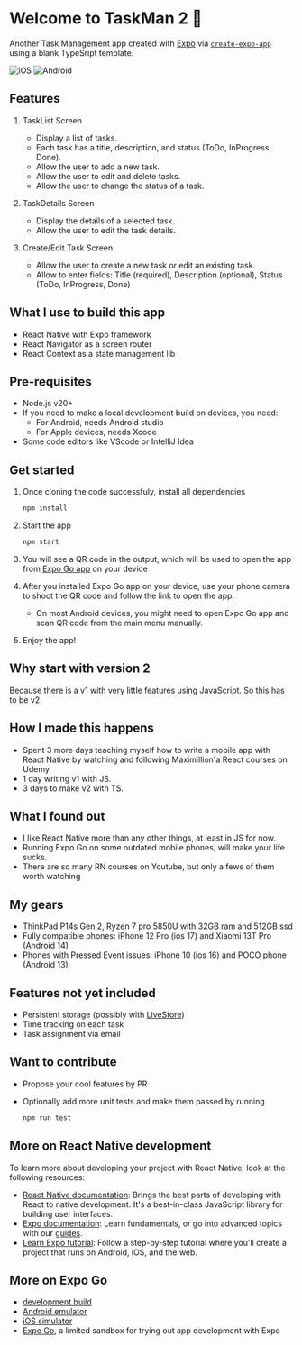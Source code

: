# Welcome to TaskMan 2 👋

Another Task Management app created with [Expo](https://expo.dev) via [`create-expo-app`](https://www.npmjs.com/package/create-expo-app) using a blank TypeSript template.

![iOS](https://private-user-images.githubusercontent.com/480934/388863501-f807bce6-f469-4ecd-9564-5a5f7ee7da0c.jpg?jwt=eyJhbGciOiJIUzI1NiIsInR5cCI6IkpXVCJ9.eyJpc3MiOiJnaXRodWIuY29tIiwiYXVkIjoicmF3LmdpdGh1YnVzZXJjb250ZW50LmNvbSIsImtleSI6ImtleTUiLCJleHAiOjE3MzIyNjQ3OTIsIm5iZiI6MTczMjI2NDQ5MiwicGF0aCI6Ii80ODA5MzQvMzg4ODYzNTAxLWY4MDdiY2U2LWY0NjktNGVjZC05NTY0LTVhNWY3ZWU3ZGEwYy5qcGc_WC1BbXotQWxnb3JpdGhtPUFXUzQtSE1BQy1TSEEyNTYmWC1BbXotQ3JlZGVudGlhbD1BS0lBVkNPRFlMU0E1M1BRSzRaQSUyRjIwMjQxMTIyJTJGdXMtZWFzdC0xJTJGczMlMkZhd3M0X3JlcXVlc3QmWC1BbXotRGF0ZT0yMDI0MTEyMlQwODM0NTJaJlgtQW16LUV4cGlyZXM9MzAwJlgtQW16LVNpZ25hdHVyZT1iN2UzMzQwODY4NWM0NTExMDI4ZDUyNjIzOWMwMTVmOTVjNWQ3MTg3YmMzZGViNzUzMzljY2JhNDM2ODQ5NjVjJlgtQW16LVNpZ25lZEhlYWRlcnM9aG9zdCJ9.dlR9K2zaDjnwvLsqQkXlJWaQpN6gg31VNe-2tBnq3a0)
![Android](https://private-user-images.githubusercontent.com/480934/388862291-0b67f12e-18a8-4d43-a714-eff3de346857.jpg?jwt=eyJhbGciOiJIUzI1NiIsInR5cCI6IkpXVCJ9.eyJpc3MiOiJnaXRodWIuY29tIiwiYXVkIjoicmF3LmdpdGh1YnVzZXJjb250ZW50LmNvbSIsImtleSI6ImtleTUiLCJleHAiOjE3MzIyNjQ2NzQsIm5iZiI6MTczMjI2NDM3NCwicGF0aCI6Ii80ODA5MzQvMzg4ODYyMjkxLTBiNjdmMTJlLTE4YTgtNGQ0My1hNzE0LWVmZjNkZTM0Njg1Ny5qcGc_WC1BbXotQWxnb3JpdGhtPUFXUzQtSE1BQy1TSEEyNTYmWC1BbXotQ3JlZGVudGlhbD1BS0lBVkNPRFlMU0E1M1BRSzRaQSUyRjIwMjQxMTIyJTJGdXMtZWFzdC0xJTJGczMlMkZhd3M0X3JlcXVlc3QmWC1BbXotRGF0ZT0yMDI0MTEyMlQwODMyNTRaJlgtQW16LUV4cGlyZXM9MzAwJlgtQW16LVNpZ25hdHVyZT04ZTA1Y2NmNzgxOTg0ODJjNmIwMDFiMzNlZGY0ZGNkMjBjZjQ5MTVjMzQ5MzNjNThlNjc1NTM4ZmZjODAxMjk3JlgtQW16LVNpZ25lZEhlYWRlcnM9aG9zdCJ9.uaE95xhPEynyccdLD8LlV3WYxGHGzqtMRZ-zrENf3hg)

## Features

1. TaskList Screen

   - Display a list of tasks.
   - Each task has a title, description, and status (ToDo, InProgress, Done).
   - Allow the user to add a new task.
   - Allow the user to edit and delete tasks.
   - Allow the user to change the status of a task.

2. TaskDetails Screen

   - Display the details of a selected task.
   - Allow the user to edit the task details.

3. Create/Edit Task Screen
   - Allow the user to create a new task or edit an existing task.
   - Allow to enter fields: Title (required), Description (optional), Status (ToDo, InProgress, Done)

## What I use to build this app

- React Native with Expo framework
- React Navigator as a screen router
- React Context as a state management lib

## Pre-requisites

- Node.js v20+
- If you need to make a local development build on devices, you need:
  - For Android, needs Android studio
  - For Apple devices, needs Xcode
- Some code editors like VScode or IntelliJ Idea

## Get started

1. Once cloning the code successfuly, install all dependencies

   ```bash
   npm install
   ```

2. Start the app

   ```bash
   npm start
   ```

3. You will see a QR code in the output, which will be used to open the app from [Expo Go app](https://expo.dev/go) on your device

4. After you installed Expo Go app on your device, use your phone camera to shoot the QR code and follow the link to open the app.

   - On most Android devices, you might need to open Expo Go app and scan QR code from the main menu manually.

5. Enjoy the app!

## Why start with version 2

Because there is a v1 with very little features using JavaScript. So this has to be v2.

## How I made this happens

- Spent 3 more days teaching myself how to write a mobile app with React Native by watching and following Maximillion'a React courses on Udemy.
- 1 day writing v1 with JS.
- 3 days to make v2 with TS.

## What I found out

- I like React Native more than any other things, at least in JS for now.
- Running Expo Go on some outdated mobile phones, will make your life sucks.
- There are so many RN courses on Youtube, but only a fews of them worth watching

## My gears

- ThinkPad P14s Gen 2, Ryzen 7 pro 5850U with 32GB ram and 512GB ssd
- Fully compatible phones: iPhone 12 Pro (ios 17) and Xiaomi 13T Pro (Android 14)
- Phones with Pressed Event issues: iPhone 10 (ios 16) and POCO phone (Android 13)

## Features not yet included

- Persistent storage (possibly with [LiveStore](https://livestore.dev/))
- Time tracking on each task
- Task assignment via email

## Want to contribute

- Propose your cool features by PR
- Optionally add more unit tests and make them passed by running

  ```bash
  npm run test
  ```

## More on React Native development

To learn more about developing your project with React Native, look at the following resources:

- [React Native documentation](https://reactnative.dev/docs/getting-started): Brings the best parts of developing with React to native development. It's a best-in-class JavaScript library for building user interfaces.
- [Expo documentation](https://docs.expo.dev/): Learn fundamentals, or go into advanced topics with our [guides](https://docs.expo.dev/guides).
- [Learn Expo tutorial](https://docs.expo.dev/tutorial/introduction/): Follow a step-by-step tutorial where you'll create a project that runs on Android, iOS, and the web.

## More on Expo Go

- [development build](https://docs.expo.dev/develop/development-builds/introduction/)
- [Android emulator](https://docs.expo.dev/workflow/android-studio-emulator/)
- [iOS simulator](https://docs.expo.dev/workflow/ios-simulator/)
- [Expo Go](https://expo.dev/go), a limited sandbox for trying out app development with Expo
